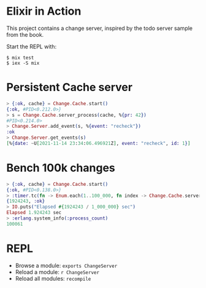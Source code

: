 # Elixir in Action

This project contains a change server, inspired by the todo server sample from the book.

Start the REPL with:

```
$ mix test
$ iex -S mix
```

# Persistent Cache server

```elixir
> {:ok, cache} = Change.Cache.start()
{:ok, #PID<0.212.0>}
> s = Change.Cache.server_process(cache, %{pr: 42})
#PID<0.214.0>
> Change.Server.add_event(s, %{event: "recheck"})
:ok
> Change.Server.get_events(s)
[%{date: ~U[2021-11-14 23:34:06.496921Z], event: "recheck", id: 1}]
```

# Bench 100k changes

```elixir
> {:ok, cache} = Change.Cache.start()
{:ok, #PID<0.138.0>}
> :timer.tc(fn -> Enum.each(1..100_000, fn index -> Change.Cache.server_process(cache, %{pr: index}) end) end)
{1924243, :ok}
> IO.puts("Elapsed #{1924243 / 1_000_000} sec")
Elapsed 1.924243 sec
> :erlang.system_info(:process_count)
100061
```

# REPL

* Browse a module: `exports ChangeServer`
* Reload a module: `r ChangeServer`
* Reload all modules: `recompile`
